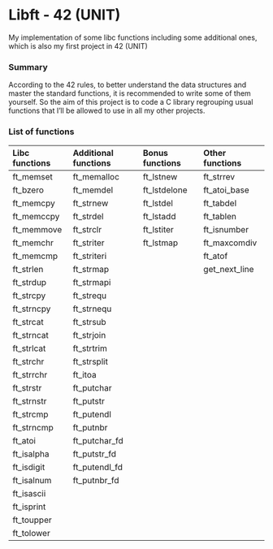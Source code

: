 # Libft - 42 (UNIT)
My implementation of some libc functions including some additional ones,
which is also my first project in 42 (UNIT)

### Summary
According to the 42 rules, to better understand the data structures and master the standard functions, it is recommended to write some of them yourself.
So the aim of this project is to code a C library regrouping usual functions that
I’ll be allowed to use in all my other projects.

### List of functions
   Libc functions   |Additional functions|  Bonus functions   |  Other functions   |
:-------------------|:-------------------|:-------------------|:-------------------|
ft_memset           | ft_memalloc        | ft_lstnew          | ft_strrev          |
ft_bzero            | ft_memdel          | ft_lstdelone       | ft_atoi_base       |
ft_memcpy           | ft_strnew          | ft_lstdel          | ft_tabdel          |
ft_memccpy          | ft_strdel          | ft_lstadd          | ft_tablen          |
ft_memmove          | ft_strclr          | ft_lstiter         | ft_isnumber        |
ft_memchr           | ft_striter         | ft_lstmap          | ft_maxcomdiv       |
ft_memcmp           | ft_striteri        |                    | ft_atof            |
ft_strlen           | ft_strmap          |                    | get_next_line      |
ft_strdup           | ft_strmapi         |                    |                    |
ft_strcpy           | ft_strequ          |                    |                    |
ft_strncpy          | ft_strnequ         |                    |                    |
ft_strcat           | ft_strsub          |                    |                    |
ft_strncat          | ft_strjoin         |                    |                    |
ft_strlcat          | ft_strtrim         |                    |                    |
ft_strchr           | ft_strsplit        |                    |                    |
ft_strrchr          | ft_itoa            |                    |                    |
ft_strstr           | ft_putchar         |                    |                    |
ft_strnstr          | ft_putstr          |                    |                    |
ft_strcmp           | ft_putendl         |                    |                    |
ft_strncmp          | ft_putnbr          |                    |                    |
ft_atoi             | ft_putchar_fd      |                    |                    |
ft_isalpha          | ft_putstr_fd       |                    |                    |
ft_isdigit          | ft_putendl_fd      |                    |                    |
ft_isalnum          | ft_putnbr_fd       |                    |                    |
ft_isascii          |                    |                    |                    |
ft_isprint          |                    |                    |                    |
ft_toupper          |                    |                    |                    |
ft_tolower          |                    |                    |                    |
